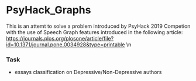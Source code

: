 # PsyHack_Graphs
This is an attemt to solve a problem introduced by PsyHack 2019 Competion with the use of Speech Graph features introduced in the following article: https://journals.plos.org/plosone/article/file?id=10.1371/journal.pone.0034928&type=printable \n

### Task
 - essays classification on Depressive/Non-Depressive authors
